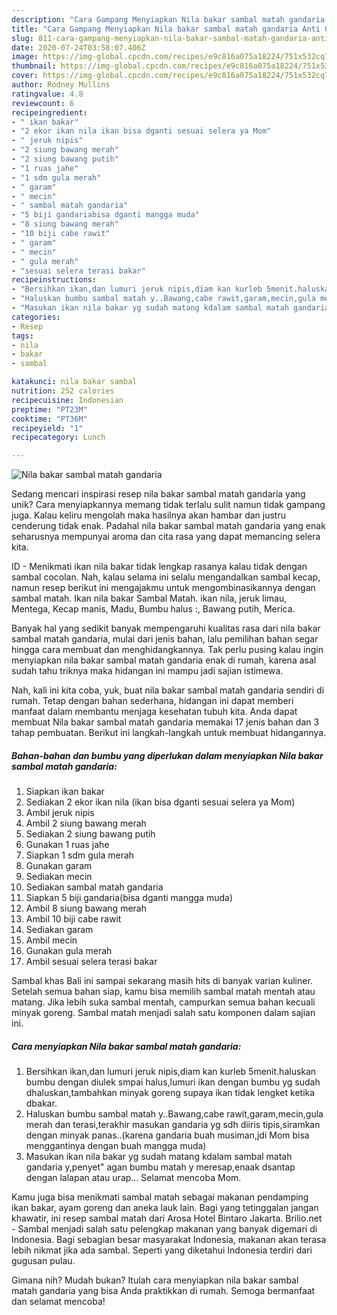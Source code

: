 ```yaml
---
description: "Cara Gampang Menyiapkan Nila bakar sambal matah gandaria Anti Gagal"
title: "Cara Gampang Menyiapkan Nila bakar sambal matah gandaria Anti Gagal"
slug: 811-cara-gampang-menyiapkan-nila-bakar-sambal-matah-gandaria-anti-gagal
date: 2020-07-24T03:58:07.406Z
image: https://img-global.cpcdn.com/recipes/e9c816a075a18224/751x532cq70/nila-bakar-sambal-matah-gandaria-foto-resep-utama.jpg
thumbnail: https://img-global.cpcdn.com/recipes/e9c816a075a18224/751x532cq70/nila-bakar-sambal-matah-gandaria-foto-resep-utama.jpg
cover: https://img-global.cpcdn.com/recipes/e9c816a075a18224/751x532cq70/nila-bakar-sambal-matah-gandaria-foto-resep-utama.jpg
author: Rodney Mullins
ratingvalue: 4.8
reviewcount: 6
recipeingredient:
- " ikan bakar"
- "2 ekor ikan nila ikan bisa dganti sesuai selera ya Mom"
- " jeruk nipis"
- "2 siung bawang merah"
- "2 siung bawang putih"
- "1 ruas jahe"
- "1 sdm gula merah"
- " garam"
- " mecin"
- " sambal matah gandaria"
- "5 biji gandariabisa dganti mangga muda"
- "8 siung bawang merah"
- "10 biji cabe rawit"
- " garam"
- " mecin"
- " gula merah"
- "sesuai selera terasi bakar"
recipeinstructions:
- "Bersihkan ikan,dan lumuri jeruk nipis,diam kan kurleb 5menit.haluskan bumbu dengan diulek smpai halus,lumuri ikan dengan bumbu yg sudah dhaluskan,tambahkan minyak goreng supaya ikan tidak lengket ketika dbakar."
- "Haluskan bumbu sambal matah y..Bawang,cabe rawit,garam,mecin,gula merah dan terasi,terakhir masukan gandaria yg sdh diiris tipis,siramkan dengan minyak panas..(karena gandaria buah musiman,jdi Mom bisa menggantinya dengan buah mangga muda)"
- "Masukan ikan nila bakar yg sudah matang kdalam sambal matah gandaria y,penyet&#34; agan bumbu matah y meresap,enaak dsantap dengan lalapan atau urap... Selamat mencoba Mom."
categories:
- Resep
tags:
- nila
- bakar
- sambal

katakunci: nila bakar sambal 
nutrition: 252 calories
recipecuisine: Indonesian
preptime: "PT23M"
cooktime: "PT36M"
recipeyield: "1"
recipecategory: Lunch

---
```



![Nila bakar sambal matah gandaria](https://img-global.cpcdn.com/recipes/e9c816a075a18224/751x532cq70/nila-bakar-sambal-matah-gandaria-foto-resep-utama.jpg)

Sedang mencari inspirasi resep nila bakar sambal matah gandaria yang unik? Cara menyiapkannya memang tidak terlalu sulit namun tidak gampang juga. Kalau keliru mengolah maka hasilnya akan hambar dan justru cenderung tidak enak. Padahal nila bakar sambal matah gandaria yang enak seharusnya mempunyai aroma dan cita rasa yang dapat memancing selera kita.

ID - Menikmati ikan nila bakar tidak lengkap rasanya kalau tidak dengan sambal cocolan. Nah, kalau selama ini selalu mengandalkan sambal kecap, namun resep berikut ini mengajakmu untuk mengombinasikannya dengan sambal matah. Ikan nila bakar Sambal Matah. ikan nila, jeruk limau, Mentega, Kecap manis, Madu, Bumbu halus :, Bawang putih, Merica.

Banyak hal yang sedikit banyak mempengaruhi kualitas rasa dari nila bakar sambal matah gandaria, mulai dari jenis bahan, lalu pemilihan bahan segar hingga cara membuat dan menghidangkannya. Tak perlu pusing kalau ingin menyiapkan nila bakar sambal matah gandaria enak di rumah, karena asal sudah tahu triknya maka hidangan ini mampu jadi sajian istimewa.


Nah, kali ini kita coba, yuk, buat nila bakar sambal matah gandaria sendiri di rumah. Tetap dengan bahan sederhana, hidangan ini dapat memberi manfaat dalam membantu menjaga kesehatan tubuh kita. Anda dapat membuat Nila bakar sambal matah gandaria memakai 17 jenis bahan dan 3 tahap pembuatan. Berikut ini langkah-langkah untuk membuat hidangannya.

<!--inarticleads1-->

##### Bahan-bahan dan bumbu yang diperlukan dalam menyiapkan Nila bakar sambal matah gandaria:

1. Siapkan  ikan bakar
1. Sediakan 2 ekor ikan nila (ikan bisa dganti sesuai selera ya Mom)
1. Ambil  jeruk nipis
1. Ambil 2 siung bawang merah
1. Sediakan 2 siung bawang putih
1. Gunakan 1 ruas jahe
1. Siapkan 1 sdm gula merah
1. Gunakan  garam
1. Sediakan  mecin
1. Sediakan  sambal matah gandaria
1. Siapkan 5 biji gandaria(bisa dganti mangga muda)
1. Ambil 8 siung bawang merah
1. Ambil 10 biji cabe rawit
1. Sediakan  garam
1. Ambil  mecin
1. Gunakan  gula merah
1. Ambil sesuai selera terasi bakar


Sambal khas Bali ini sampai sekarang masih hits di banyak varian kuliner. Setelah semua bahan siap, kamu bisa memilih sambal matah mentah atau matang. Jika lebih suka sambal mentah, campurkan semua bahan kecuali minyak goreng. Sambal matah menjadi salah satu komponen dalam sajian ini. 

<!--inarticleads2-->

##### Cara menyiapkan Nila bakar sambal matah gandaria:

1. Bersihkan ikan,dan lumuri jeruk nipis,diam kan kurleb 5menit.haluskan bumbu dengan diulek smpai halus,lumuri ikan dengan bumbu yg sudah dhaluskan,tambahkan minyak goreng supaya ikan tidak lengket ketika dbakar.
1. Haluskan bumbu sambal matah y..Bawang,cabe rawit,garam,mecin,gula merah dan terasi,terakhir masukan gandaria yg sdh diiris tipis,siramkan dengan minyak panas..(karena gandaria buah musiman,jdi Mom bisa menggantinya dengan buah mangga muda)
1. Masukan ikan nila bakar yg sudah matang kdalam sambal matah gandaria y,penyet&#34; agan bumbu matah y meresap,enaak dsantap dengan lalapan atau urap... Selamat mencoba Mom.


Kamu juga bisa menikmati sambal matah sebagai makanan pendamping ikan bakar, ayam goreng dan aneka lauk lain. Bagi yang tetinggalan jangan khawatir, ini resep sambal matah dari Arosa Hotel Bintaro Jakarta. Brilio.net - Sambal menjadi salah satu pelengkap makanan yang banyak digemari di Indonesia. Bagi sebagian besar masyarakat Indonesia, makanan akan terasa lebih nikmat jika ada sambal. Seperti yang diketahui Indonesia terdiri dari gugusan pulau. 

Gimana nih? Mudah bukan? Itulah cara menyiapkan nila bakar sambal matah gandaria yang bisa Anda praktikkan di rumah. Semoga bermanfaat dan selamat mencoba!
